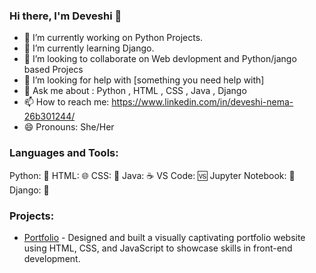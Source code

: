 ### Hi there, I'm Deveshi 👋

- 🔭 I’m currently working on Python Projects.
- 🌱 I’m currently learning Django.
- 👯 I’m looking to collaborate on Web devlopment and Python/jango based Projecs
- 🤔 I’m looking for help with [something you need help with]
- 💬 Ask me about : Python , HTML , CSS , Java , Django
- 📫 How to reach me: https://www.linkedin.com/in/deveshi-nema-26b301244/
- 😄 Pronouns: She/Her

### Languages and Tools:

Python: 🐍
HTML: 🌐
CSS: 🎨
Java: ☕
VS Code: 🆚
Jupyter Notebook: 📒
Django: 🎸


### Projects:

- [Portfolio](https://deveshi-portfolio.vercel.app/) - Designed and built a visually captivating portfolio website using HTML, CSS, and JavaScript to showcase skills in front-end development.



